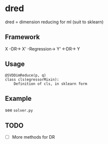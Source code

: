 # dred
dred = dimension reducing for ml (suit to sklearn)

## Framework

X -DR-> X' -Regression-> Y' <-DR-> Y

## Usage

    @SVDDimReduce(p, q)
    class cls(egressorMixin):
        Definition of cls, in sklearn form

## Example
see `solver.py`


## TODO
- [ ] More methods for DR
